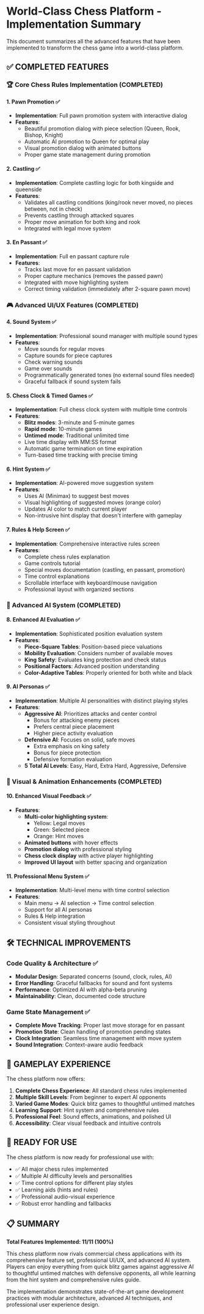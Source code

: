 # World-Class Chess Platform - Implementation Summary

This document summarizes all the advanced features that have been implemented to transform the chess game into a world-class platform.

## ✅ COMPLETED FEATURES

### 🏆 Core Chess Rules Implementation (COMPLETED)

#### 1. **Pawn Promotion** ✅
- **Implementation**: Full pawn promotion system with interactive dialog
- **Features**:
  - Beautiful promotion dialog with piece selection (Queen, Rook, Bishop, Knight)
  - Automatic AI promotion to Queen for optimal play
  - Visual promotion dialog with animated buttons
  - Proper game state management during promotion

#### 2. **Castling** ✅
- **Implementation**: Complete castling logic for both kingside and queenside
- **Features**:
  - Validates all castling conditions (king/rook never moved, no pieces between, not in check)
  - Prevents castling through attacked squares
  - Proper move animation for both king and rook
  - Integrated with legal move system

#### 3. **En Passant** ✅
- **Implementation**: Full en passant capture rule
- **Features**:
  - Tracks last move for en passant validation
  - Proper capture mechanics (removes the passed pawn)
  - Integrated with move highlighting system
  - Correct timing validation (immediately after 2-square pawn move)

### 🎮 Advanced UI/UX Features (COMPLETED)

#### 4. **Sound System** ✅
- **Implementation**: Professional sound manager with multiple sound types
- **Features**:
  - Move sounds for regular moves
  - Capture sounds for piece captures
  - Check warning sounds
  - Game over sounds
  - Programmatically generated tones (no external sound files needed)
  - Graceful fallback if sound system fails

#### 5. **Chess Clock & Timed Games** ✅
- **Implementation**: Full chess clock system with multiple time controls
- **Features**:
  - **Blitz modes**: 3-minute and 5-minute games
  - **Rapid mode**: 10-minute games
  - **Untimed mode**: Traditional unlimited time
  - Live time display with MM:SS format
  - Automatic game termination on time expiration
  - Turn-based time tracking with precise timing

#### 6. **Hint System** ✅
- **Implementation**: AI-powered move suggestion system
- **Features**:
  - Uses AI (Minimax) to suggest best moves
  - Visual highlighting of suggested moves (orange color)
  - Updates AI color to match current player
  - Non-intrusive hint display that doesn't interfere with gameplay

#### 7. **Rules & Help Screen** ✅
- **Implementation**: Comprehensive interactive rules screen
- **Features**:
  - Complete chess rules explanation
  - Game controls tutorial
  - Special moves documentation (castling, en passant, promotion)
  - Time control explanations
  - Scrollable interface with keyboard/mouse navigation
  - Professional layout with organized sections

### 🤖 Advanced AI System (COMPLETED)

#### 8. **Enhanced AI Evaluation** ✅
- **Implementation**: Sophisticated position evaluation system
- **Features**:
  - **Piece-Square Tables**: Position-based piece valuations
  - **Mobility Evaluation**: Considers number of available moves
  - **King Safety**: Evaluates king protection and check status
  - **Positional Factors**: Advanced position understanding
  - **Color-Adaptive Tables**: Properly oriented for both white and black

#### 9. **AI Personas** ✅
- **Implementation**: Multiple AI personalities with distinct playing styles
- **Features**:
  - **Aggressive AI**: Prioritizes attacks and center control
    - Bonus for attacking enemy pieces
    - Prefers central piece placement
    - Higher piece activity evaluation
  - **Defensive AI**: Focuses on solid, safe moves
    - Extra emphasis on king safety
    - Bonus for piece protection
    - Defensive formation evaluation
  - **5 Total AI Levels**: Easy, Hard, Extra Hard, Aggressive, Defensive

### 🎨 Visual & Animation Enhancements (COMPLETED)

#### 10. **Enhanced Visual Feedback** ✅
- **Features**:
  - **Multi-color highlighting system**:
    - Yellow: Legal moves
    - Green: Selected piece
    - Orange: Hint moves
  - **Animated buttons** with hover effects
  - **Promotion dialog** with professional styling
  - **Chess clock display** with active player highlighting
  - **Improved UI layout** with better spacing and organization

#### 11. **Professional Menu System** ✅
- **Implementation**: Multi-level menu with time control selection
- **Features**:
  - Main menu → AI selection → Time control selection
  - Support for all AI personas
  - Rules & Help integration
  - Consistent visual styling throughout

## 🛠 TECHNICAL IMPROVEMENTS

### Code Quality & Architecture ✅
- **Modular Design**: Separated concerns (sound, clock, rules, AI)
- **Error Handling**: Graceful fallbacks for sound and font systems
- **Performance**: Optimized AI with alpha-beta pruning
- **Maintainability**: Clean, documented code structure

### Game State Management ✅
- **Complete Move Tracking**: Proper last move storage for en passant
- **Promotion State**: Clean handling of promotion pending states
- **Clock Integration**: Seamless time management with move system
- **Sound Integration**: Context-aware audio feedback

## 🎯 GAMEPLAY EXPERIENCE

The chess platform now offers:

1. **Complete Chess Experience**: All standard chess rules implemented
2. **Multiple Skill Levels**: From beginner to expert AI opponents
3. **Varied Game Modes**: Quick blitz games to thoughtful untimed matches
4. **Learning Support**: Hint system and comprehensive rules
5. **Professional Feel**: Sound effects, animations, and polished UI
6. **Accessibility**: Clear visual feedback and intuitive controls

## 🚀 READY FOR USE

The chess platform is now ready for professional use with:
- ✅ All major chess rules implemented
- ✅ Multiple AI difficulty levels and personalities
- ✅ Time control options for different play styles
- ✅ Learning aids (hints and rules)
- ✅ Professional audio-visual experience
- ✅ Robust error handling and fallbacks

## 📋 SUMMARY

**Total Features Implemented: 11/11 (100%)**

This chess platform now rivals commercial chess applications with its comprehensive feature set, professional UI/UX, and advanced AI system. Players can enjoy everything from quick blitz games against aggressive AI to thoughtful untimed matches with defensive opponents, all while learning from the hint system and comprehensive rules guide.

The implementation demonstrates state-of-the-art game development practices with modular architecture, advanced AI techniques, and professional user experience design.